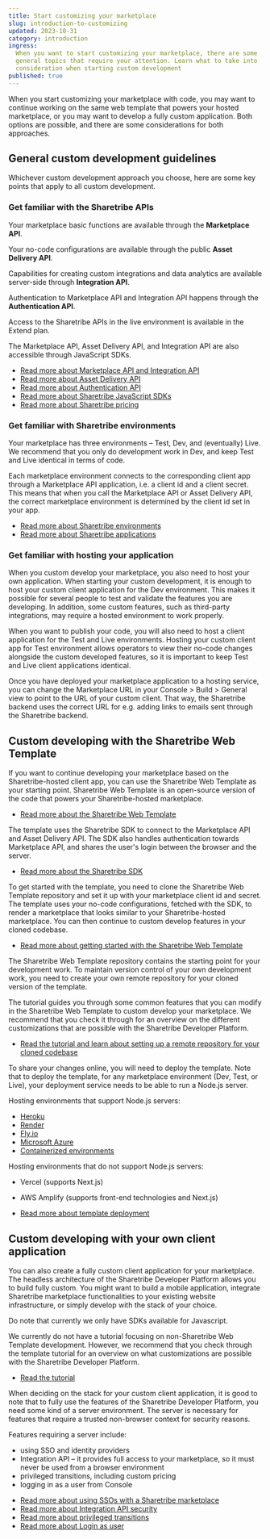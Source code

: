 ```yaml
---
title: Start customizing your marketplace
slug: introduction-to-customizing
updated: 2023-10-31
category: introduction
ingress:
  When you want to start customizing your marketplace, there are some
  general topics that require your attention. Learn what to take into
  consideration when starting custom development
published: true
---
```


When you start customizing your marketplace with code, you may want to
continue working on the same web template that powers your hosted
marketplace, or you may want to develop a fully custom application. Both
options are possible, and there are some considerations for both
approaches.

## General custom development guidelines

Whichever custom development approach you choose, here are some key
points that apply to all custom development.

### Get familiar with the Sharetribe APIs

Your marketplace basic functions are available through the **Marketplace
API**.

Your no-code configurations are available through the public **Asset
Delivery API**.

Capabilities for creating custom integrations and data analytics are
available server-side through **Integration API**.

Authentication to Marketplace API and Integration API happens through
the **Authentication API**.

Access to the Sharetribe APIs in the live environment is available in
the Extend plan.

The Marketplace API, Asset Delivery API, and Integration API are also
accessible through JavaScript SDKs.

- [Read more about Marketplace API and Integration API](/concepts/marketplace-api-integration-api/)
- [Read more about Asset Delivery API](/references/assets/)
- [Read more about Authentication API](/concepts/authentication-api/)
- [Read more about Sharetribe JavaScript SDKs](/concepts/js-sdk/)
- [Read more about Sharetribe pricing](https://www.sharetribe.com/pricing/)

### Get familiar with Sharetribe environments

Your marketplace has three environments – Test, Dev, and (eventually)
Live. We recommend that you only do development work in Dev, and keep
Test and Live identical in terms of code.

Each marketplace environment connects to the corresponding client app
through a Marketplace API application, i.e. a client id and a client
secret. This means that when you call the Marketplace API or Asset
Delivery API, the correct marketplace environment is determined by the
client id set in your app.

- [Read more about Sharetribe environments](/concepts/sharetribe-environments/)
- [Read more about Sharetribe applications](/concepts/applications/)

### Get familiar with hosting your application

When you custom develop your marketplace, you also need to host your own
application. When starting your custom development, it is enough to host
your custom client application for the Dev environment. This makes it
possible for several people to test and validate the features you are
developing. In addition, some custom features, such as third-party
integrations, may require a hosted environment to work properly.

When you want to publish your code, you will also need to host a client
application for the Test and Live environments. Hosting your custom
client app for Test environment allows operators to view their no-code
changes alongside the custom developed features, so it is important to
keep Test and Live client applications identical.

Once you have deployed your marketplace application to a hosting
service, you can change the Marketplace URL in your Console > Build >
General view to point to the URL of your custom client. That way, the
Sharetribe backend uses the correct URL for e.g. adding links to emails
sent through the Sharetribe backend.

## Custom developing with the Sharetribe Web Template

If you want to continue developing your marketplace based on the
Sharetribe-hosted client app, you can use the Sharetribe Web Template as
your starting point. Sharetribe Web Template is an open-source version
of the code that powers your Sharetribe-hosted marketplace.

- [Read more about the Sharetribe Web Template](/template/sharetribe-web-template/)

The template uses the Sharetribe SDK to connect to the Marketplace API
and Asset Delivery API. The SDK also handles authentication towards
Marketplace API, and shares the user's login between the browser and the
server.

- [Read more about the Sharetribe SDK](https://sharetribe.github.io/flex-sdk-js/)

To get started with the template, you need to clone the Sharetribe Web
Template repository and set it up with your marketplace client id and
secret. The template uses your no-code configurations, fetched with the
SDK, to render a marketplace that looks similar to your
Sharetribe-hosted marketplace. You can then continue to custom develop
features in your cloned codebase.

- [Read more about getting started with the Sharetribe Web Template](/introduction/introducing-template/)

The Sharetribe Web Template repository contains the starting point for
your development work. To maintain version control of your own
development work, you need to create your own remote repository for your
cloned version of the template.

The tutorial guides you through some common features that you can modify
in the Sharetribe Web Template to custom develop your marketplace. We
recommend that you check it through for an overview on the different
customizations that are possible with the Sharetribe Developer Platform.

- [Read the tutorial and learn about setting up a remote repository for your cloned codebase](/tutorial/introduction/)

To share your changes online, you will need to deploy the template. Note
that to deploy the template, for any marketplace environment (Dev, Test,
or Live), your deployment service needs to be able to run a Node.js
server.

Hosting environments that support Node.js servers:

- [Heroku](https://www.sharetribe.com/docs/template/how-to-deploy-template-to-heroku/)
- [Render](https://www.sharetribe.com/docs/tutorial/deploy-to-render/)
- [Fly.io](https://fly.io/docs/js/)
- [Microsoft Azure](https://learn.microsoft.com/en-us/azure/app-service/quickstart-nodejs?tabs=linux&pivots=development-environment-vscode)
- [Containerized environments](https://www.sharetribe.com/docs/template/run-template-with-docker/)

Hosting environments that do not support Node.js servers:

- Vercel (supports Next.js)
- AWS Amplify (supports front-end technologies and Next.js)

- [Read more about template deployment](/template/how-to-deploy-template-to-production/)

## Custom developing with your own client application

You can also create a fully custom client application for your
marketplace. The headless architecture of the Sharetribe Developer
Platform allows you to build fully custom. You might want to build a
mobile application, integrate Sharetribe marketplace functionalities to
your existing website infrastructure, or simply develop with the stack
of your choice.

Do note that currently we only have SDKs available for Javascript.

We currently do not have a tutorial focusing on non-Sharetribe Web
Template development. However, we recommend that you check through the
template tutorial for an overview on what customizations are possible
with the Sharetribe Developer Platform.

- [Read the tutorial](/tutorial/introduction/)

When deciding on the stack for your custom client application, it is
good to note that to fully use the features of the Sharetribe Developer
Platform, you need some kind of a server environment. The server is
necessary for features that require a trusted non-browser context for
security reasons.

Features requiring a server include:

- using SSO and identity providers
- Integration API – it provides full access to your marketplace, so it
  must never be used from a browser environment
- privileged transitions, including custom pricing
- logging in as a user from Console

* [Read more about using SSOs with a Sharetribe marketplace](/concepts/social-logins-and-sso/)
* [Read more about Integration API security](https://github.com/sharetribe/integration-api-examples#warning-usage-with-your-web-app--website)
* [Read more about privileged transitions](/concepts/privileged-transitions/)
* [Read more about Login as user](/how-to/enable-login-as-user/)
